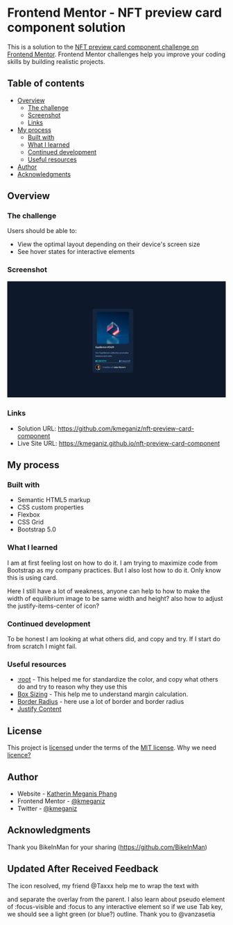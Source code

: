 # Frontend Mentor - NFT preview card component solution

This is a solution to the [NFT preview card component challenge on Frontend Mentor](https://www.frontendmentor.io/challenges/nft-preview-card-component-SbdUL_w0U). Frontend Mentor challenges help you improve your coding skills by building realistic projects. 

## Table of contents

- [Overview](#overview)
  - [The challenge](#the-challenge)
  - [Screenshot](#screenshot)
  - [Links](#links)
- [My process](#my-process)
  - [Built with](#built-with)
  - [What I learned](#what-i-learned)
  - [Continued development](#continued-development)
  - [Useful resources](#useful-resources)
- [Author](#author)
- [Acknowledgments](#acknowledgments)

## Overview

### The challenge

Users should be able to:

- View the optimal layout depending on their device's screen size
- See hover states for interactive elements

### Screenshot

![](https://github.com/kmeganiz/nft-preview-card-component/blob/main/Screenshot%20NFT%20Preview%20Card.jpg)


### Links

- Solution URL: https://github.com/kmeganiz/nft-preview-card-component
- Live Site URL: https://kmeganiz.github.io/nft-preview-card-component

## My process

### Built with

- Semantic HTML5 markup
- CSS custom properties
- Flexbox
- CSS Grid
- Bootstrap 5.0

### What I learned

I am at first feeling lost on how to do it. I am trying to maximize code from Bootstrap as my company practices. But I also lost how to do it. Only know this is using card.

Here I still have a lot of weakness, anyone can help to how to make the width of equilibrium image to be same width and height? also how to adjust the justify-items-center of icon?


### Continued development

To be honest I am looking at what others did, and copy and try. If I start do from scratch I might fail.


### Useful resources

- [:root](https://developer.mozilla.org/en-US/docs/Web/CSS/:root) - This helped me for standardize the color, and copy what others do and try to reason why they use this
- [Box Sizing](https://www.w3schools.com/css/css3_box-sizing.asp) - This help me to understand margin calculation.
- [Border Radius](https://www.w3schools.com/cssref/css3_pr_border-radius.asp) - here use a lot of border and border radius
- [Justify Content](https://developer.mozilla.org/en-US/docs/Web/CSS/justify-content)

## License
This project is [licensed](https://github.com/kmeganiz/nft-preview-card-component/blob/main/LICENSE.txt) under the terms of the [MIT license](https://choosealicense.com/licenses/mit/#suggest-this-license). Why we need [licence?](https://choosealicense.com/no-permission/)


## Author

- Website - [Katherin Meganis Phang](https://kmeganiz.com/)
- Frontend Mentor - [@kmeganiz](https://www.frontendmentor.io/profile/kmeganiz)
- Twitter - [@kmeganiz](https://twitter.com/kmeganiz)


## Acknowledgments

Thank you BikeInMan for your sharing (https://github.com/BikeInMan)


## Updated After Received Feedback

The icon resolved, my friend @Taxxx help me to wrap the text with <p> and separate the overlay from the parent. 
I also learn about pseudo element of :focus-visible and :focus to any interactive element so if we use Tab key, we should see a light green (or blue?) outline. Thank you to @vanzasetia
